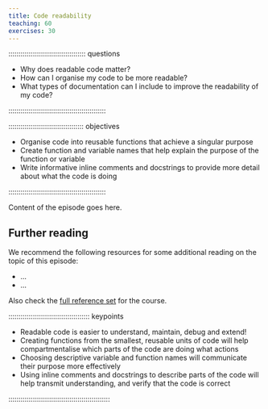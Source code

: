 ```yaml
---
title: Code readability
teaching: 60
exercises: 30
---
```


:::::::::::::::::::::::::::::::::::::: questions 

- Why does readable code matter?
- How can I organise my code to be more readable?
- What types of documentation can I include to improve the readability of my code?

::::::::::::::::::::::::::::::::::::::::::::::::

::::::::::::::::::::::::::::::::::::: objectives

- Organise code into reusable functions that achieve a singular purpose
- Create function and variable names that help explain the purpose of the function or variable
- Write informative inline comments and docstrings to provide more detail about what the code is doing

::::::::::::::::::::::::::::::::::::::::::::::::



Content of the episode goes here.


## Further reading

We recommend the following resources for some additional reading on the topic of this episode:

- ...
- ...

Also check the [full reference set](learners/reference.md#litref) for the course.


:::::::::::::::::::::::::::::::::::::::: keypoints

- Readable code is easier to understand, maintain, debug and extend!
- Creating functions from the smallest, reusable units of code will help compartmentalise which parts of the code are doing what actions
- Choosing descriptive variable and function names will communicate their purpose more effectively
- Using inline comments and docstrings to describe parts of the code will help transmit understanding, and verify that the code is correct

::::::::::::::::::::::::::::::::::::::::::::::::::

